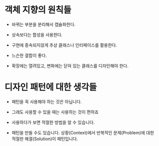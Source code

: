 # 객체 지향의 원칙들

- 바뀌는 부분을 분리해서 캡슐화한다.

- 상속보다는 합성을 사용한다.

- 구현에 종속되지않게 추상 클래스나 인터페이스를 활용한다.

- 느슨한 결합이 좋다.

- 확장에는 열려있고, 변화에는 닫혀 있는 클래스를 디자인해야 한다.

# 디자인 패턴에 대한 생각들

- 패턴을 꼭 사용해야 하는 것은 아닙니다.

- 그래도 사용할 수 있을 때는 사용하는 것이 편하죠

- 사용하다가 보면 적절한 방법을 알 수 있습니다.

- 패턴을 만들 수도 있습니다.
  상황(Context)에서 반복적인 문제(Problem)에 대한 적절한 해결(Solution)이 패턴입니다.

 
